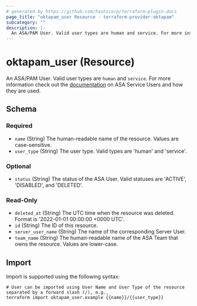 ```yaml
---
# generated by https://github.com/hashicorp/terraform-plugin-docs
page_title: "oktapam_user Resource - terraform-provider-oktapam"
subcategory: ""
description: |-
  An ASA/PAM User. Valid user types are human and service. For more information check out the documentation https://help.okta.com/asa/en-us/Content/Topics/Adv_Server_Access/docs/service-users.htm on ASA Service Users and how they are used.
---
```


# oktapam_user (Resource)

An ASA/PAM User. Valid user types are `human` and `service`. For more information check out the [documentation](https://help.okta.com/asa/en-us/Content/Topics/Adv_Server_Access/docs/service-users.htm) on ASA Service Users and how they are used.



<!-- schema generated by tfplugindocs -->
## Schema

### Required

- `name` (String) The human-readable name of the resource. Values are case-sensitive.
- `user_type` (String) The user type. Valid types are 'human' and 'service'.

### Optional

- `status` (String) The status of the ASA User. Valid statuses are 'ACTIVE', 'DISABLED', and 'DELETED'.

### Read-Only

- `deleted_at` (String) The UTC time when the resource was deleted. Format is '2022-01-01 00:00:00 +0000 UTC'.
- `id` (String) The ID of this resource.
- `server_user_name` (String) The name of the corresponding Server User.
- `team_name` (String) The human-readable name of the ASA Team that owns the resource. Values are lower-case.

## Import

Import is supported using the following syntax:

```shell
# User can be imported using User Name and User Type of the resource separated by a forward slash (/), e.g.,
terraform import oktapam_user.example {{name}}/{{user_type}}
```
